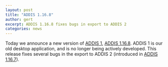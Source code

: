 ```yaml
---
layout: post
title: "ADDIS 1.16.8"
author: gert
excerpt: ADDIS 1.16.8 fixes bugs in export to ADDIS 2
categories: news
---
```


Today we announce a new version of [ADDIS 1](/software/addis1/), [ADDIS 1.16.8](/software/addis1/addis1.16). ADDIS 1 is our old desktop application, and is no longer being actively developed. This release fixes several bugs in the export to ADDIS 2 (introduced in [ADDIS 1.16.7](2016-07-15-addis1.16.7.html)).

